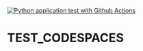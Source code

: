 [![Python application test with Github Actions](https://github.com/nogibjj/python-example-github-codespaces/actions/workflows/main.yml/badge.svg)](https://github.com/nogibjj/TEST_CODESPACES/actions/workflows/main.yml)

# TEST_CODESPACES
